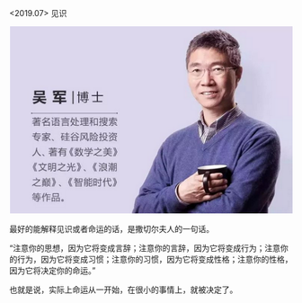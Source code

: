 <2019.07> 见识

![Image text](https://github.com/ZhouRock/ReadBooks/blob/master/Images/%E5%90%B4%E5%86%9B.png)

最好的能解释见识或者命运的话，是撒切尔夫人的一句话。

“注意你的思想，因为它将变成言辞；注意你的言辞，因为它将变成行为；注意你的行为，因为它将变成习惯；注意你的习惯，因为它将变成性格；注意你的性格，因为它将决定你的命运。”

也就是说，实际上命运从一开始，在很小的事情上，就被决定了。